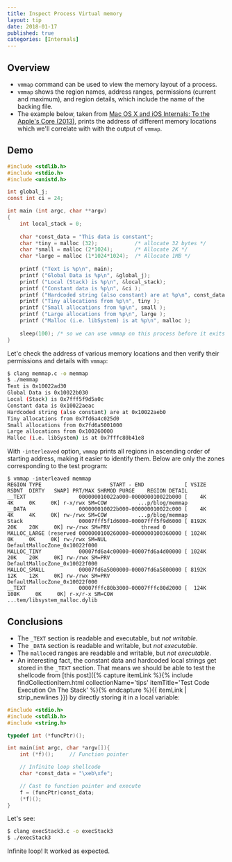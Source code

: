 ```yaml
---
title: Inspect Process Virtual memory
layout: tip
date: 2018-01-17
published: true
categories: [Internals]
---
```


## Overview

* ```vmmap``` command can be used to view the memory layout of a process.
* ```vmmap``` shows the region names, address ranges, permissions (current and maximum), and region details, which include the name of the backing file. 
* The example below, taken from [Mac OS X and iOS Internals: To the Apple's Core (2013)](https://www.amazon.com/Mac-OS-iOS-Internals-Apples/dp/1118057651), prints the address of different memory locations which we'll correlate with with the output of ```vmmap```.

## Demo

```c
#include <stdlib.h>
#include <stdio.h>
#include <unistd.h>

int global_j;
const int ci = 24;

int main (int argc, char **argv)
{
    int local_stack = 0;
    
    char *const_data = "This data is constant";
    char *tiny = malloc (32);            /* allocate 32 bytes */
    char *small = malloc (2*1024);       /* Allocate 2K */
    char *large = malloc (1*1024*1024);  /* Allocate 1MB */
    
    printf ("Text is %p\n", main);
    printf ("Global Data is %p\n", &global_j);
    printf ("Local (Stack) is %p\n", &local_stack);
    printf ("Constant data is %p\n", &ci );
    printf ("Hardcoded string (also constant) are at %p\n", const_data );
    printf ("Tiny allocations from %p\n", tiny );
    printf ("Small allocations from %p\n", small );
    printf ("Large allocations from %p\n", large );
    printf ("Malloc (i.e. libSystem) is at %p\n", malloc );
    
    sleep(100); /* so we can use vmmap on this process before it exits */
}
```

Let'c check the address of various memory locations and then verify their permissions and details with ```vmmap```:

```bash
$ clang memmap.c -o memmap
$ ./memmap
Text is 0x10022ad30
Global Data is 0x10022b030
Local (Stack) is 0x7fff5f9d5a0c
Constant data is 0x10022aeac
Hardcoded string (also constant) are at 0x10022aeb0
Tiny allocations from 0x7fd6a4c025d0
Small allocations from 0x7fd6a5001000
Large allocations from 0x100260000
Malloc (i.e. libSystem) is at 0x7fffc80b41e8
```

With ```-interleaved``` option, ```vmmap``` prints all regions in ascending order of starting address, making it easier to identify them. Below are only the zones corresponding to the test program:

```
$ vmmap -interleaved memmap
REGION TYPE                      START - END             [ VSIZE  RSDNT  DIRTY   SWAP] PRT/MAX SHRMOD PURGE    REGION DETAIL
__TEXT                 000000010022a000-000000010022b000 [    4K     4K     0K     0K] r-x/rwx SM=COW          ...p/blog/memmap
__DATA                 000000010022b000-000000010022c000 [    4K     4K     4K     0K] rw-/rwx SM=COW          ...p/blog/memmap
Stack                  00007fff5f1d6000-00007fff5f9d6000 [ 8192K    20K    20K     0K] rw-/rwx SM=PRV          thread 0
MALLOC_LARGE (reserved 0000000100260000-0000000100360000 [ 1024K     0K     0K     0K] rw-/rwx SM=NUL          DefaultMallocZone_0x10022f000
MALLOC_TINY            00007fd6a4c00000-00007fd6a4d00000 [ 1024K    20K    20K     0K] rw-/rwx SM=PRV          DefaultMallocZone_0x10022f000
MALLOC_SMALL           00007fd6a5000000-00007fd6a5800000 [ 8192K    12K    12K     0K] rw-/rwx SM=PRV          DefaultMallocZone_0x10022f000
__TEXT                 00007fffc80b3000-00007fffc80d2000 [  124K   108K     0K     0K] r-x/r-x SM=COW          ...tem/libsystem_malloc.dylib
```

## Conclusions

* The ```_TEXT``` section is readable and executable, but _not writable_.
* The ```_DATA``` section is readable and writable, but _not executable_. 
* The ```malloc```ed ranges are readable and writable, but _not executable_. 
* An interesting fact, the constant data and hardcoded local strings get stored in the ```_TEXT``` section. That means we should be able to test the shellcode from [this post]({% capture itemLink %}{% include findCollectionItem.html collectionName='tips' itemTitle='Test Code Execution On The Stack' %}{% endcapture %}{{ itemLink | strip_newlines }}) by directly storing it in a local variable:

```c
#include <stdio.h>
#include <stdlib.h>
#include <string.h>

typedef int (*funcPtr)();

int main(int argc, char *argv[]){
    int (*f)();		// Function pointer

    // Infinite loop shellcode
    char *const_data = "\xeb\xfe";

    // Cast to function pointer and execute
    f = (funcPtr)const_data;
    (*f)();
}
```

Let's see:

```bash
$ clang execStack3.c -o execStack3
$ ./execStack3
```

Infinite loop! It worked as expected.
